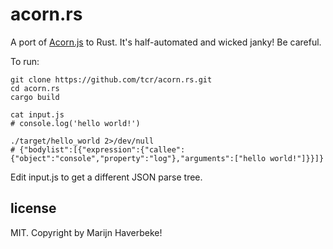 # acorn.rs

A port of [Acorn.js](http://marijnhaverbeke.nl/acorn/) to Rust. It's half-automated and wicked janky! Be careful.

To run:

```
git clone https://github.com/tcr/acorn.rs.git
cd acorn.rs
cargo build

cat input.js
# console.log('hello world!')

./target/hello_world 2>/dev/null
# {"bodylist":[{"expression":{"callee":{"object":"console","property":"log"},"arguments":["hello world!"]}}]}
```

Edit input.js to get a different JSON parse tree.

## license

MIT. Copyright by Marijn Haverbeke!